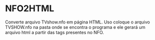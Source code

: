 # NFO2HTML
Converte arquivo TVshow.nfo em página HTML. 
Uso coloque o arquivo TVSHOW.nfo na pasta onde se encontra o programa e ele gerará um arquivo html a partir das tags presentes no NFO.